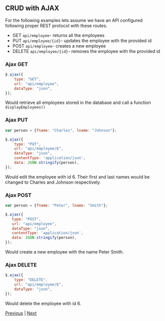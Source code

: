 ## CRUD with AJAX  
For the following examples lets assume we have an API configured following proper REST protocol with these routes.
* GET `api/employee`- returns all the employees  
* PUT `api/employee/{id}`- updates the employee with the provided id  
* POST `api/employee`- creates a new employee  
* DELETE `api/employee/{id}`- removes the employee with the provided id  

### Ajax GET
```javascript
$.ajax({
    type: "GET",
    url: "api/employee",
    dataType: "json",
});
```

Would retrieve all employees stored in the database and call a function `displayEmployees()`

### Ajax PUT
```javascript
var person = {fname: "Charles", lname: "Johnson"};

$.ajax({
    type: "PUT",
    url: "api/employee/6",
    dataType: "json",
    contentType: 'application/json',
    data: JSON.stringify(person),
});
```

Would edit the employee with id 6. Their first and last names would be changed to Charles and Johnson respectively.

### Ajax POST
```javascript
var person = {fname: "Peter", lname: "Smith"};

$.ajax({
   type: "POST",
   url: "api/employee",
   dataType: "json",
   contentType: 'application/json',
   data: JSON.stringify(person),
});
```
Would create a new employee with the name Peter Smith.

### Ajax DELETE
```javascript
$.ajax({
    type: "DELETE",
    url: "api/employee/6",
    dataType: "json",
});
```

Would delete the employee with id 6.

[Previous](pokemonDelete.md) | [Next](ajax_extras.md)
